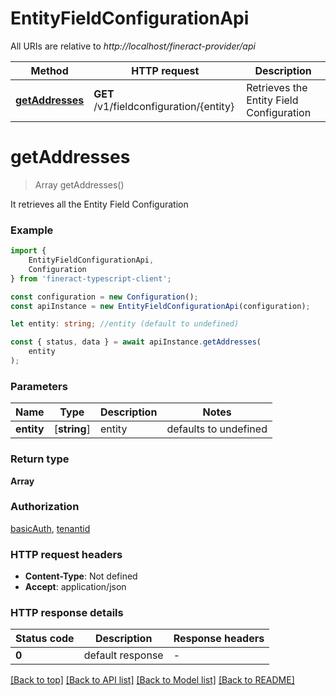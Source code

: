 # EntityFieldConfigurationApi

All URIs are relative to *http://localhost/fineract-provider/api*

|Method | HTTP request | Description|
|------------- | ------------- | -------------|
|[**getAddresses**](#getaddresses) | **GET** /v1/fieldconfiguration/{entity} | Retrieves the Entity Field Configuration|

# **getAddresses**
> Array<FieldConfigurationData> getAddresses()

It retrieves all the Entity Field Configuration

### Example

```typescript
import {
    EntityFieldConfigurationApi,
    Configuration
} from 'fineract-typescript-client';

const configuration = new Configuration();
const apiInstance = new EntityFieldConfigurationApi(configuration);

let entity: string; //entity (default to undefined)

const { status, data } = await apiInstance.getAddresses(
    entity
);
```

### Parameters

|Name | Type | Description  | Notes|
|------------- | ------------- | ------------- | -------------|
| **entity** | [**string**] | entity | defaults to undefined|


### Return type

**Array<FieldConfigurationData>**

### Authorization

[basicAuth](../README.md#basicAuth), [tenantid](../README.md#tenantid)

### HTTP request headers

 - **Content-Type**: Not defined
 - **Accept**: application/json


### HTTP response details
| Status code | Description | Response headers |
|-------------|-------------|------------------|
|**0** | default response |  -  |

[[Back to top]](#) [[Back to API list]](../README.md#documentation-for-api-endpoints) [[Back to Model list]](../README.md#documentation-for-models) [[Back to README]](../README.md)

